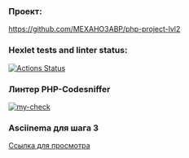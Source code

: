 ### Проект:

https://github.com/MEXAHO3ABP/php-project-lvl2

### Hexlet tests and linter status:

[![Actions Status](https://github.com/MEXAHO3ABP/php-project-lvl2/workflows/hexlet-check/badge.svg)](https://github.com/MEXAHO3ABP/php-project-lvl2/actions)

### Линтер PHP-Codesniffer

[![my-check](https://github.com/MEXAHO3ABP/php-project-lvl2/actions/workflows/linter-php-codesniffer.yml/badge.svg?branch=main)](https://github.com/MEXAHO3ABP/php-project-lvl2/actions/workflows/linter-php-codesniffer.yml)

### Asciinema для шага 3

[Ссылка для просмотра](https://asciinema.org/a/HkjYGNFQm7jsZimlBMetCcb5m)
